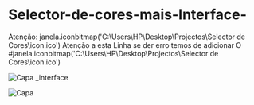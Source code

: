 # Selector-de-cores-mais-Interface-  
Atenção: janela.iconbitmap('C:\\Users\\HP\\Desktop\\Projectos\\Selector de Cores\\icon.ico')
Atenção a esta Linha se der erro temos de adicionar O #janela.iconbitmap('C:\\Users\\HP\\Desktop\\Projectos\\Selector de Cores\\icon.ico')

![Capa _interface](https://github.com/joeldevportugal/Selector-de-cores-mais-Interface-/assets/135770029/dd60cc63-d821-4dae-a72f-04a25db01474)

![Capa](https://github.com/joeldevportugal/Selector-de-cores-mais-Interface-/assets/135770029/09de644a-1a8e-4ff1-8f79-1b34ee1a330c)

